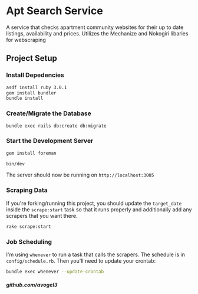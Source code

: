 Apt Search Service
===

A service that checks apartment community websites for their up to date listings, availability and prices. Utilizes the Mechanize and Nokogiri libaries for webscraping

## Project Setup

### Install Depedencies

```sh
asdf install ruby 3.0.1
gem install bundler
bundle install
```

### Create/Migrate the Database

```sh
bundle exec rails db:create db:migrate
```

### Start the Development Server

```sh
gem install foreman

bin/dev
```

The server should now be running on `http://localhost:3005`

### Scraping Data

If you're forking/running this project, you should update the `target_date` inside the `scrape:start` task so that it runs properly and additionally add any scrapers that you want there.

```sh
rake scrape:start
```

### Job Scheduling

I'm using `whenever` to run a task that calls the scrapers. The schedule is in `config/schedule.rb`. Then you'll need to update your crontab:

```sh
bundle exec whenever --update-crontab
```


##### github.com/avogel3
